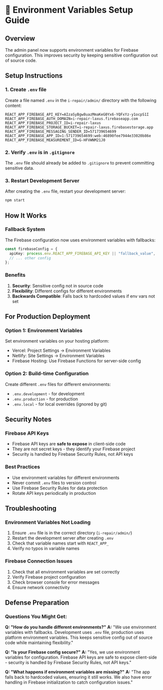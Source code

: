 # 🔐 Environment Variables Setup Guide

## Overview
The admin panel now supports environment variables for Firebase configuration. This improves security by keeping sensitive configuration out of source code.

## Setup Instructions

### 1. Create `.env` file
Create a file named `.env` in the `i-repair/admin/` directory with the following content:

```env
REACT_APP_FIREBASE_API_KEY=AIzaSyBgw8uazMmaKeG0Yx6-YQFxYz-y1ocpS1I
REACT_APP_FIREBASE_AUTH_DOMAIN=i-repair-laxus.firebaseapp.com
REACT_APP_FIREBASE_PROJECT_ID=i-repair-laxus
REACT_APP_FIREBASE_STORAGE_BUCKET=i-repair-laxus.firebasestorage.app
REACT_APP_FIREBASE_MESSAGING_SENDER_ID=571739654699
REACT_APP_FIREBASE_APP_ID=1:571739654699:web:46890fee7944e33020b86e
REACT_APP_FIREBASE_MEASUREMENT_ID=G-HFVWNM21J0
```

### 2. Verify `.env` is in `.gitignore`
The `.env` file should already be added to `.gitignore` to prevent committing sensitive data.

### 3. Restart Development Server
After creating the `.env` file, restart your development server:
```bash
npm start
```

## How It Works

### Fallback System
The Firebase configuration now uses environment variables with fallbacks:
```typescript
const firebaseConfig = {
  apiKey: process.env.REACT_APP_FIREBASE_API_KEY || "fallback_value",
  // ... other config
};
```

### Benefits
1. **Security**: Sensitive config not in source code
2. **Flexibility**: Different configs for different environments
3. **Backwards Compatible**: Falls back to hardcoded values if env vars not set

## For Production Deployment

### Option 1: Environment Variables
Set environment variables on your hosting platform:
- Vercel: Project Settings → Environment Variables
- Netlify: Site Settings → Environment Variables
- Firebase Hosting: Use Firebase Functions for server-side config

### Option 2: Build-time Configuration
Create different `.env` files for different environments:
- `.env.development` - for development
- `.env.production` - for production
- `.env.local` - for local overrides (ignored by git)

## Security Notes

### Firebase API Keys
- Firebase API keys are **safe to expose** in client-side code
- They are not secret keys - they identify your Firebase project
- Security is handled by Firebase Security Rules, not API keys

### Best Practices
- Use environment variables for different environments
- Never commit `.env` files to version control
- Use Firebase Security Rules for data protection
- Rotate API keys periodically in production

## Troubleshooting

### Environment Variables Not Loading
1. Ensure `.env` file is in the correct directory (`i-repair/admin/`)
2. Restart the development server after creating `.env`
3. Check that variable names start with `REACT_APP_`
4. Verify no typos in variable names

### Firebase Connection Issues
1. Check that all environment variables are set correctly
2. Verify Firebase project configuration
3. Check browser console for error messages
4. Ensure network connectivity

## Defense Preparation

### Questions You Might Get:
**Q: "How do you handle different environments?"**
**A:** "We use environment variables with fallbacks. Development uses `.env` file, production uses platform environment variables. This keeps sensitive config out of source code while maintaining flexibility."

**Q: "Is your Firebase config secure?"**
**A:** "Yes, we use environment variables for configuration. Firebase API keys are safe to expose client-side - security is handled by Firebase Security Rules, not API keys."

**Q: "What happens if environment variables are missing?"**
**A:** "The app falls back to hardcoded values, ensuring it still works. We also have error handling in Firebase initialization to catch configuration issues."
